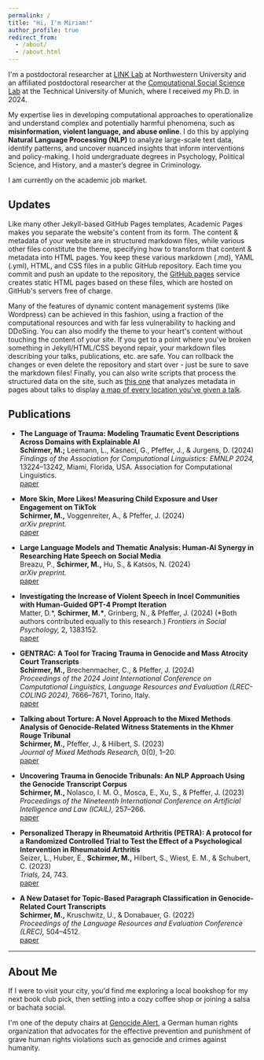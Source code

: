 ```yaml
---
permalink: /
title: "Hi, I'm Miriam!"
author_profile: true
redirect_from: 
  - /about/
  - /about.html
---
```


I'm a postdoctoral researcher at [LINK Lab](https://link.soc.northwestern.edu/about-us/) at Northwestern University and an affiliated postdoctoral researcher at the [Computational Social Science Lab](https://www.hfp.tum.de/css/startseite/) at the Technical University of Munich, where I received my Ph.D. in 2024. 

My expertise lies in developing computational approaches to operationalize and understand complex and potentially harmful phenomena, such as **misinformation, violent language, and abuse online**. I do this by applying **Natural Language Processing (NLP)** to analyze large-scale text data, identify patterns, and uncover nuanced insights that inform interventions and policy-making.
I hold undergraduate degrees in Psychology, Political Science, and History, and a master’s degree in Criminology.

I am currently on the academic job market.

Updates
------
Like many other Jekyll-based GitHub Pages templates, Academic Pages makes you separate the website's content from its form. The content & metadata of your website are in structured markdown files, while various other files constitute the theme, specifying how to transform that content & metadata into HTML pages. You keep these various markdown (.md), YAML (.yml), HTML, and CSS files in a public GitHub repository. Each time you commit and push an update to the repository, the [GitHub pages](https://pages.github.com/) service creates static HTML pages based on these files, which are hosted on GitHub's servers free of charge.

Many of the features of dynamic content management systems (like Wordpress) can be achieved in this fashion, using a fraction of the computational resources and with far less vulnerability to hacking and DDoSing. You can also modify the theme to your heart's content without touching the content of your site. If you get to a point where you've broken something in Jekyll/HTML/CSS beyond repair, your markdown files describing your talks, publications, etc. are safe. You can rollback the changes or even delete the repository and start over - just be sure to save the markdown files! Finally, you can also write scripts that process the structured data on the site, such as [this one](https://github.com/academicpages/academicpages.github.io/blob/master/talkmap.ipynb) that analyzes metadata in pages about talks to display [a map of every location you've given a talk](https://academicpages.github.io/talkmap.html).

Publications
------
- **The Language of Trauma: Modeling Traumatic Event Descriptions Across Domains with Explainable AI**  
  **Schirmer, M.;** Leemann, L., Kasneci, G., Pfeffer, J., & Jurgens, D. (2024)  
  *Findings of the Association for Computational Linguistics: EMNLP 2024,* 13224–13242, Miami, Florida, USA. Association for Computational Linguistics.  
  [paper](https://aclanthology.org/2024.findings-emnlp.773)

- **More Skin, More Likes! Measuring Child Exposure and User Engagement on TikTok**  
  **Schirmer, M.,** Voggenreiter, A., & Pfeffer, J. (2024)  
  *arXiv preprint.*  
  [paper](https://arxiv.org/abs/2408.05622)

- **Large Language Models and Thematic Analysis: Human-AI Synergy in Researching Hate Speech on Social Media**  
  Breazu, P., **Schirmer, M.,** Hu, S., & Katsos, N. (2024)  
  *arXiv preprint.*  
  [paper](https://arxiv.org/abs/2408.05126)

- **Investigating the Increase of Violent Speech in Incel Communities with Human-Guided GPT-4 Prompt Iteration**  
  Matter, D.\*, **Schirmer, M.\***, Grinberg, N., & Pfeffer, J. (2024) (\*Both authors contributed equally to this research.)
  *Frontiers in Social Psychology,* 2, 1383152.  
  [paper](https://doi.org/10.3389/frsps.2024.1383152)  

- **GENTRAC: A Tool for Tracing Trauma in Genocide and Mass Atrocity Court Transcripts**  
  **Schirmer, M.,** Brechenmacher, C., & Pfeffer, J. (2024)  
  *Proceedings of the 2024 Joint International Conference on Computational Linguistics, Language Resources and Evaluation (LREC-COLING 2024),* 7666–7671, Torino, Italy.  
  [paper](https://aclanthology.org/2024.lrec-main.677)

- **Talking about Torture: A Novel Approach to the Mixed Methods Analysis of Genocide-Related Witness Statements in the Khmer Rouge Tribunal**  
  **Schirmer, M.,** Pfeffer, J., & Hilbert, S. (2023)  
  *Journal of Mixed Methods Research,* 0(0), 1–20.  
  [paper](https://doi.org/10.1177/15586898231218463)

- **Uncovering Trauma in Genocide Tribunals: An NLP Approach Using the Genocide Transcript Corpus**  
  **Schirmer, M.,** Nolasco, I. M. O., Mosca, E., Xu, S., & Pfeffer, J. (2023)  
  *Proceedings of the Nineteenth International Conference on Artificial Intelligence and Law (ICAIL),* 257–266.  
  [paper](https://doi.org/10.1145/3594536.3595147)

- **Personalized Therapy in Rheumatoid Arthritis (PETRA): A protocol for a Randomized Controlled Trial to Test the Effect of a Psychological Intervention in Rheumatoid Arthritis**  
  Seizer, L., Huber, E., **Schirmer, M.,** Hilbert, S., Wiest, E. M., & Schubert, C. (2023)  
  *Trials,* 24, 743.  
  [paper](https://doi.org/10.1186/s13063-023-07707-0)

- **A New Dataset for Topic-Based Paragraph Classification in Genocide-Related Court Transcripts**  
  **Schirmer, M.,** Kruschwitz, U., & Donabauer, G. (2022)  
  *Proceedings of the Language Resources and Evaluation Conference (LREC),* 504–4512.  
  [paper](https://aclanthology.org/2022.lrec-1.479)


------


About Me
------

If I were to visit your city, you'd find me exploring a local bookshop for my next book club pick, then settling into a cozy coffee shop or joining a salsa or bachata social.

I'm one of the deputy chairs at [Genocide Alert](https://www.genocide-alert.de/about/), a German human rights organization that advocates for the effective prevention and punishment of grave human rights violations such as genocide and crimes against humanity.